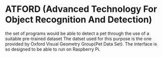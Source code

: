 # ATFORD (Advanced Technology For Object Recognition And Detection)
the set of programs would be able to detect a pet through the use of a suitable pre-trained dataset
The datset used for this purpose is the one provided by Oxford Visual Geometry Group(Pet Data Set).
The interface is so designed to be able to run on Raspberry Pi.
